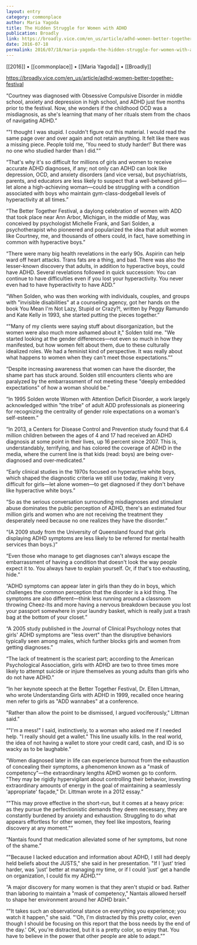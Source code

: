 ```yaml
---
layout: entry
category: commonplace
author: Maria Yagoda
title: The Hidden Struggle for Women with ADHD
publication: Broadly
link: https://broadly.vice.com/en_us/article/adhd-women-better-together-festival
date: 2016-07-18
permalink: 2016/07/18/maria-yagoda-the-hidden-struggle-for-women-with-adhd
---
```


[[2016]] • [[commonplace]] • [[Maria Yagoda]] • [[Broadly]]

https://broadly.vice.com/en_us/article/adhd-women-better-together-festival

“Courtney was diagnosed with Obsessive Compulsive Disorder in middle school, anxiety and depression in high school, and ADHD just five months prior to the festival. Now, she wonders if the childhood OCD was a misdiagnosis, as she's learning that many of her rituals stem from the chaos of navigating ADHD.”

“"I thought I was stupid. I couldn't figure out this material. I would read the same page over and over again and not retain anything. It felt like there was a missing piece. People told me, 'You need to study harder!' But there was no one who studied harder than I did."”

“That's why it's so difficult for millions of girls and women to receive accurate ADHD diagnoses, if any; not only can ADHD can look like depression, OCD, and anxiety disorders (and vice versa), but psychiatrists, parents, and educators are less likely to suspect that a well-behaved girl—let alone a high-achieving woman—could be struggling with a condition associated with boys who maintain gym-class-dodgeball levels of hyperactivity at all times.”

“The Better Together Festival, a daylong celebration of women with ADD that took place near Ann Arbor, Michigan, in the middle of May, was conceived by psychologist Michelle Frank, and Sari Solden, a psychotherapist who pioneered and popularized the idea that adult women like Courtney, me, and thousands of others could, in fact, have something in common with hyperactive boys.”

“There were many big health revelations in the early 90s. Aspirin can help ward off heart attacks. Trans fats are a thing, and bad. There was also the lesser-known discovery that adults, in addition to hyperactive boys, could have ADHD. Several revelations followed in quick succession: You can continue to have difficulties even if you lost your hyperactivity. You never even had to have hyperactivity to have ADD.”

“When Solden, who was then working with individuals, couples, and groups with "invisible disabilities" at a counseling agency, got her hands on the book You Mean I'm Not Lazy, Stupid or Crazy?!, written by Peggy Ramundo and Kate Kelly in 1993, she started putting the pieces together.”

“"Many of my clients were saying stuff about disorganization, but the women were also much more ashamed about it," Solden told me. "We started looking at the gender differences—not even so much in how they manifested, but how women felt about them, due to these culturally idealized roles. We had a feminist kind of perspective. It was really about what happens to women when they can't meet those expectations."”

“Despite increasing awareness that women can have the disorder, the shame part has stuck around. Solden still encounters clients who are paralyzed by the embarrassment of not meeting these "deeply embedded expectations" of how a woman should be.”

“In 1995 Solden wrote Women with Attention Deficit Disorder, a work largely acknowledged within "the tribe" of adult ADD professionals as pioneering for recognizing the centrality of gender role expectations on a woman's self-esteem.”

“In 2013, a Centers for Disease Control and Prevention study found that 6.4 million children between the ages of 4 and 17 had received an ADHD diagnosis at some point in their lives, up 16 percent since 2007. This is, understandably, terrifying, and has colored the coverage of ADHD in the media, where the current line is that kids (read: boys) are being over-diagnosed and over-medicated.”

“Early clinical studies in the 1970s focused on hyperactive white boys, which shaped the diagnostic criteria we still use today, making it very difficult for girls—let alone women—to get diagnosed if they don't behave like hyperactive white boys.”

“So as the serious conversation surrounding misdiagnoses and stimulant abuse dominates the public perception of ADHD, there's an estimated four million girls and women who are not receiving the treatment they desperately need because no one realizes they have the disorder.”

“(A 2009 study from the University of Queensland found that girls displaying ADHD symptoms are less likely to be referred for mental health services than boys.)”

“Even those who manage to get diagnoses can't always escape the embarrassment of having a condition that doesn't look the way people expect it to. You always have to explain yourself. Or, if that's too exhausting, hide.”

“ADHD symptoms can appear later in girls than they do in boys, which challenges the common perception that the disorder is a kid thing. The symptoms are also different—think less running around a classroom throwing Cheez-Its and more having a nervous breakdown because you lost your passport somewhere in your laundry basket, which is really just a trash bag at the bottom of your closet.”

“A 2005 study published in the Journal of Clinical Psychology notes that girls' ADHD symptoms are "less overt" than the disruptive behaviors typically seen among males, which further blocks girls and women from getting diagnoses.”

“The lack of treatment is the scariest part; according to the American Psychological Association, girls with ADHD are two to three times more likely to attempt suicide or injure themselves as young adults than girls who do not have ADHD.”

“In her keynote speech at the Better Together Festival, Dr. Ellen Littman, who wrote Understanding Girls with ADHD in 1999, recalled once hearing men refer to girls as "ADD wannabes" at a conference.

"Rather than allow the point to be dismissed, I argued vociferously," Littman said.”

“"I'm a mess!" I said, instinctively, to a woman who asked me if I needed help. "I really should get a wallet." This line usually kills. In the real world, the idea of not having a wallet to store your credit card, cash, and ID is so wacky as to be laughable.”

“Women diagnosed later in life can experience burnout from the exhaustion of concealing their symptoms, a phenomenon known as a "mask of competency"—the extraordinary lengths ADHD women go to conform. "They may be rigidly hypervigilant about controlling their behavior, investing extraordinary amounts of energy in the goal of maintaining a seamlessly 'appropriate' façade," Dr. Littman wrote in a 2012 essay.”

“"This may prove effective in the short-run, but it comes at a heavy price: as they pursue the perfectionistic demands they deem necessary, they are constantly burdened by anxiety and exhaustion. Struggling to do what appears effortless for other women, they feel like impostors, fearing discovery at any moment."”

“Nantais found that medication alleviated some of her symptoms, but none of the shame.”

“"Because I lacked education and information about ADHD, I still had deeply held beliefs about the JUSTS," she said in her presentation. "If I 'just' tried harder, was 'just' better at managing my time, or if I could 'just' get a handle on organization, I could fix my ADHD."”

“A major discovery for many women is that they aren't stupid or bad. Rather than laboring to maintain a "mask of competency," Nantais allowed herself to shape her environment around her ADHD brain.”

“"It takes such an observational stance on everything you experience; you watch it happen," she said. "'Oh, I'm distracted by this pretty color, even though I should be focusing on this report that the boss needs by the end of the day.' OK, you're distracted, but it is a pretty color, so enjoy that. You have to believe in the power that other people are able to adapt."”

